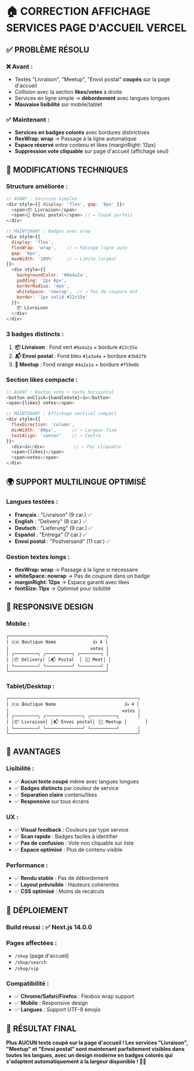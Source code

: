 # 🏠 CORRECTION AFFICHAGE SERVICES PAGE D'ACCUEIL VERCEL

## ✅ **PROBLÈME RÉSOLU**

### ❌ **Avant** :
- Textes "Livraison", "Meetup", "Envoi postal" **coupés** sur la page d'accueil
- Collision avec la section **likes/votes** à droite
- Services en ligne simple → **débordement** avec langues longues
- **Mauvaise lisibilité** sur mobile/tablet

### ✅ **Maintenant** :
- **Services en badges colorés** avec bordures distinctives
- **flexWrap: wrap** → Passage à la ligne automatique
- **Espace réservé** entre contenu et likes (marginRight: 12px)
- **Suppression vote cliquable** sur page d'accueil (affichage seul)

## 🔧 **MODIFICATIONS TECHNIQUES**

### **Structure améliorée** :
```javascript
// AVANT : Services simples
<div style={{ display: 'flex', gap: '8px' }}>
  <span>📦 Livraison</span>
  <span>📍 Envoi postal</span> // ← Coupé parfois
</div>

// MAINTENANT : Badges avec wrap
<div style={{ 
  display: 'flex', 
  flexWrap: 'wrap',    // ← Passage ligne auto
  gap: '6px',
  maxWidth: '100%'     // ← Limite largeur
}}>
  <div style={{
    backgroundColor: '#0a4a2a',
    padding: '2px 6px',
    borderRadius: '4px',
    whiteSpace: 'nowrap',  // ← Pas de coupure mot
    border: '1px solid #22c55e'
  }}>
    📦 Livraison
  </div>
</div>
```

### **3 badges distincts** :
1. **📦 Livraison** : Fond vert `#0a4a2a` + bordure `#22c55e`
2. **📬 Envoi postal** : Fond bleu `#1a3a4a` + bordure `#3b82f6`  
3. **🤝 Meetup** : Fond orange `#4a2a1a` + bordure `#f59e0b`

### **Section likes compacte** :
```javascript
// AVANT : Bouton vote + texte horizontal
<button onClick={handleVote}>👍</button>
<span>{likes} votes</span>

// MAINTENANT : Affichage vertical compact
<div style={{ 
  flexDirection: 'column',
  minWidth: '80px',      // ← Largeur fixe
  textAlign: 'center'    // ← Centré
}}>
  <div>👍</div>           // ← Pas cliquable
  <span>{likes}</span>
  <span>votes</span>
</div>
```

## 🌍 **SUPPORT MULTILINGUE OPTIMISÉ**

### **Langues testées** :
- **Français** : "Livraison" (9 car.) ✅
- **English** : "Delivery" (8 car.) ✅
- **Deutsch** : "Lieferung" (9 car.) ✅
- **Español** : "Entrega" (7 car.) ✅
- **Envoi postal** : "Postversand" (11 car.) ✅

### **Gestion textes longs** :
- **flexWrap: wrap** → Passage à la ligne si nécessaire
- **whiteSpace: nowrap** → Pas de coupure dans un badge
- **marginRight: 12px** → Espace garanti avec likes
- **fontSize: 11px** → Optimisé pour lisibilité

## 📱 **RESPONSIVE DESIGN**

### **Mobile** :
```
┌─────────────────────────────────────┐
│ 🇫🇷 Boutique Name              👍 4 │
│                               votes │
│ ┌─────────┐ ┌──────────┐ ┌────────┐ │
│ │📦 Delivery│ │📬 Postal  │ │🤝 Meet│ │
│ └─────────┘ └──────────┘ └────────┘ │
└─────────────────────────────────────┘
```

### **Tablet/Desktop** :
```
┌─────────────────────────────────────────────────┐
│ 🇫🇷 Boutique Name                          👍 4 │
│                                           votes │
│ ┌─────────┐ ┌──────────────┐ ┌──────────┐       │
│ │📦 Livraison│ │📬 Envoi postal│ │🤝 Meetup │       │
│ └─────────┘ └──────────────┘ └──────────┘       │
└─────────────────────────────────────────────────┘
```

## 🎯 **AVANTAGES**

### **Lisibilité** :
- ✅ **Aucun texte coupé** même avec langues longues
- ✅ **Badges distincts** par couleur de service
- ✅ **Separation claire** contenu/likes
- ✅ **Responsive** sur tous écrans

### **UX** :
- ✅ **Visual feedback** : Couleurs par type service
- ✅ **Scan rapide** : Badges faciles à identifier
- ✅ **Pas de confusion** : Vote non cliquable sur liste
- ✅ **Espace optimisé** : Plus de contenu visible

### **Performance** :
- ✅ **Rendu stable** : Pas de débordement
- ✅ **Layout prévisible** : Hauteurs cohérentes
- ✅ **CSS optimisé** : Moins de recalculs

## 🚀 **DÉPLOIEMENT**

### **Build réussi** : ✅ Next.js 14.0.0
### **Pages affectées** : 
- `/shop` (page d'accueil)
- `/shop/search` 
- `/shop/vip`

### **Compatibilité** :
- ✅ **Chrome/Safari/Firefox** : Flexbox wrap support
- ✅ **Mobile** : Responsive design
- ✅ **Langues** : Support UTF-8 émojis

## 🎉 **RÉSULTAT FINAL**

**Plus AUCUN texte coupé sur la page d'accueil ! Les services "Livraison", "Meetup" et "Envoi postal" sont maintenant parfaitement visibles dans toutes les langues, avec un design moderne en badges colorés qui s'adaptent automatiquement à la largeur disponible ! 🌈✨**